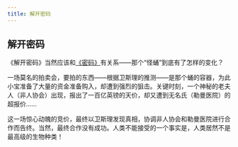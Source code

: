 ```yaml
---
title: 解开密码
---
```


## 解开密码

《解开密码》当然应该和[《密码》](../060)有关系——那个“怪蛹”到底有了怎样的变化？

一场莫名的拍卖会，要拍的东西——根据卫斯理的推测——是那个蛹的容器，为此小宝准备了大量的资金准备购入，却遭到强烈的狙击。关键时刻，一个神秘的老夫人（非人协会）出现，报出了一百亿英镑的天价，却又遭到无名氏（勒曼医院）的超报价……

这一场惊心动魄的竞价，最终以卫斯理发现真相，协调非人协会和勒曼医院进行合作而告终。当然，最终合作没有成功。人类不能接受的一个事实是，人类居然不是最高级的生物种类！